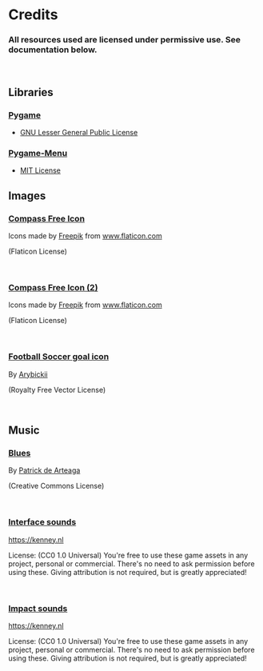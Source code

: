 # Credits

### All resources used are licensed under permissive use. See documentation below.
<br>

## Libraries

### [Pygame](https://www.pygame.org/news)
- [GNU Lesser General Public License](https://github.com/pygame/pygame/blob/main/docs/LGPL.txt)

### [Pygame-Menu](https://pygame-menu.readthedocs.io/en/3.5.8/)
- [MIT License](https://github.com/ppizarror/pygame-menu/blob/master/LICENSE)



## Images

### [Compass Free Icon](https://www.flaticon.com/free-icon/compass_4291719?term=circle&page=1&position=64&page=1&position=64&related_id=4291719&origin=search)
<div>Icons made by <a href="https://www.freepik.com" title="Freepik">Freepik</a> from <a href="https://www.flaticon.com/" title="Flaticon">www.flaticon.com</a></div>

(Flaticon License)


<br>

### [Compass Free Icon (2)](https://www.flaticon.com/free-icon/compass_4292038?term=circle&page=1&position=50&page=1&position=50&related_id=4292038&origin=search)
<div>Icons made by <a href="https://www.freepik.com" title="Freepik">Freepik</a> from <a href="https://www.flaticon.com/" title="Flaticon">www.flaticon.com</a></div>

(Flaticon License)

<br>

### [Football Soccer goal icon](https://www.dreamstime.com/football-soccer-goal-icon-vector-white-background-sign-image177305228)

By [Arybickii](https://www.dreamstime.com/arybickii_info)

(Royalty Free Vector License)

<br>

## Music

### [Blues](https://patrickdearteaga.com/arcade-music/)
By [Patrick de Arteaga](https://patrickdearteaga.com)

(Creative Commons License)

<br>


### [Interface sounds](https://kenney.nl/assets/interface-sounds)
https://kenney.nl

License: (CC0 1.0 Universal) You're free to use these game assets in any project, personal or commercial. There's no need to ask permission before using these. Giving attribution is not required, but is greatly appreciated!

<br>

### [Impact sounds](https://kenney.nl/assets/interface-sounds)
https://kenney.nl

License: (CC0 1.0 Universal) You're free to use these game assets in any project, personal or commercial. There's no need to ask permission before using these. Giving attribution is not required, but is greatly appreciated!
